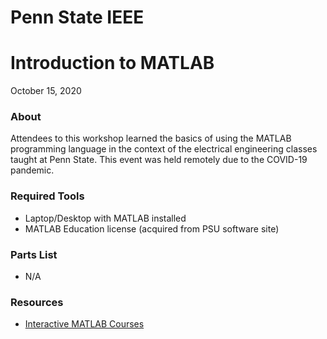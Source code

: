 # Penn State IEEE
# Introduction to MATLAB
October 15, 2020

### About
Attendees to this workshop learned the basics of using the MATLAB programming language in the context of the electrical engineering classes taught at Penn State. This event was held remotely due to the COVID-19 pandemic.

### Required Tools
- Laptop/Desktop with MATLAB installed
- MATLAB Education license (acquired from PSU software site)

### Parts List
- N/A

### Resources
- [Interactive MATLAB Courses](https://www.mathworks.com/support/learn-with-matlab-tutorials.html)
